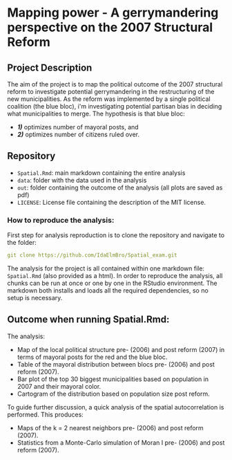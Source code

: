 # Mapping power - A gerrymandering perspective on the 2007 Structural Reform


## Project Description 
The aim of the project is to map the political outcome of the 2007 structural reform to investigate potential gerrymandering in the restructuring of the new municipalities. 
As the reform was implemented by a single political coalition (the blue bloc), i'm investigating potential partisan bias in deciding what municipalities to merge. 
The hypothesis is that blue bloc: 
- ***1)*** optimizes number of mayoral posts, 
and 
- ***2)*** optimizes number of citizens ruled over.



## Repository  

- `Spatial.Rmd`: main markdown containing the entire analysis
- `data`: folder with the data used in the analysis
- `out`: folder containing the outcome of the analysis (all plots are saved as pdf)
- `LICENSE`: License file containing the description of the MIT license.

### How to reproduce the analysis: 

First step for analysis reproduction is to clone the repository and navigate to the folder: 
```yaml
git clone https://github.com/IdaElmBro/Spatial_exam.git 
```

The analysis for the project is all contained within one markdown file: `Spatial.Rmd` (also provided as a html).
In order to reproduce the analysis, all chunks can be run at once or one by one in the RStudio environment. The markdown both installs and loads all the required dependencies, so no setup is necessary. 


## Outcome when running Spatial.Rmd: 
The analysis: 
- Map of the local political structure pre- (2006) and post reform (2007) in terms of mayoral posts for the red and the blue bloc. 
- Table of the mayoral distribution between blocs pre- (2006) and post reform (2007). 
- Bar plot of the top 30 biggest municipalities based on population in 2007 and their mayoral color. 
- Cartogram of the distribution based on population size post reform. 

To guide further discussion, a quick analysis of the spatial autocorrelation is performed. 
This produces: 
- Maps of the k = 2 nearest neighbors pre- (2006) and post reform (2007). 
- Statistics from a Monte-Carlo simulation of Moran I pre- (2006) and post reform (2007). 



